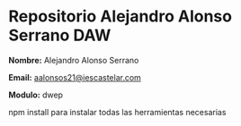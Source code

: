 # Repositorio Alejandro Alonso Serrano DAW
**Nombre:** Alejandro Alonso Serrano

**Email:** aalonsos21@iescastelar.com

**Modulo:** dwep

npm install para instalar todas las herramientas necesarias
